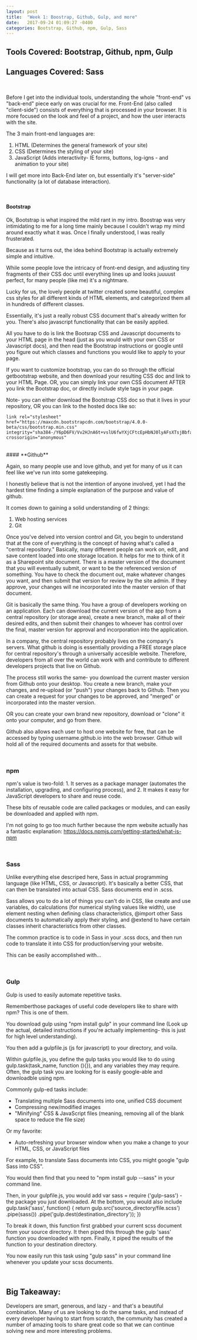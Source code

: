 ```yaml
---
layout: post
title:  "Week 1: Boostrap, Github, Gulp, and more"
date:   2017-09-24 01:09:27 -0400
categories: Bootstrap, Github, npm, Gulp, Sass
---
```




## **Tools Covered:** Bootstrap, Github, npm, Gulp
## **Languages Covered:** Sass

<br>

Before I get into the individual tools, understanding the whole "front-end" vs "back-end" piece early on was crucial for me. Front-End (also called "client-side") consists of everything that is processed *in* your browser. It is more focused on the look and feel of a project, and how the user interacts with the site. 

The 3 main front-end languages are:
1. HTML (Determines the general framework of your site)
2. CSS (Determines the styling of your site)
3. JavaScript (Adds interactivity- IE forms, buttons, log-igns - and animation to your site)

I will get more into Back-End later on, but essentially it's "server-side" functionality (a lot of database interaction).

<br>

#### **Bootstrap**

Ok, Bootstrap is what inspired the mild rant in my intro. Boostrap was very intimidating to me for a long time mainly because I couldn't wrap my mind around exactly what it was. Once I finally understood, I was really frusterated. 

Because as it turns out, the idea behind Bootstrap is actually extremely simple and intuitive. 

While some people love the intricacy of front-end design, and adjusting tiny fragments of their CSS doc until everything lines up and looks juuuust perfect, for many people (like me) it's a nightmare. 

Lucky for us, the lovely people at twitter created some beautiful, complex css styles for all different kinds of HTML elements, and categorized them all in hundreds of different classes. 

Essentially, it's just a really robust CSS document that's already written for you. There's also javascript functionality that can be easily applied. 

All you have to do is link the Bootsrap CSS and Javascript documents to your HTML page in the head (just as you would with your own CSS or Javascript docs), and then read the Bootstrap instructions or google until you figure out which classes and functions you would like to apply to your page. 

If you want to customize bootstrap, you can do so through the official getbootstrap website, and then download your resulting CSS doc and link to your HTML Page. OR, you can simply link your own CSS document AFTER you link the Bootstrap doc, or directly include style tags in your page. 

Note- you can either download the Bootstrap CSS doc so that it lives in your repository, OR you can link to the hosted docs like so: 

    link rel="stylesheet" href="https://maxcdn.bootstrapcdn.com/bootstrap/4.0.0-beta/css/bootstrap.min.css" integrity="sha384-/Y6pD6FV/Vv2HJnA6t+vslU6fwYXjCFtcEpHbNJ0lyAFsXTsjBbfaDjzALeQsN6M" crossorigin="anonymous"

<br>
#### **Github**

Again, so many people use and love github, and yet for many of us it can feel like we've run into some gatekeeping.

I honestly believe that is not the intention of anyone involved, yet I had the hardest time finding a simple explanation of the purpose and value of github.

It comes down to gaining a solid understanding of 2 things:
1. Web hosting services
2. Git

Once you've delved into version control and Git, you begin to understand that at the core of everything is the concept of having what's called a "central repository." Basically, many different people can work on, edit, and save content loaded into one storage location. It helps for me to think of it as a Sharepoint site document. There is a master version of the document that you will eventually submit, or want to be the referenced version of something. You have to check the document out, make whatever changes you want, and then submit that version for review by the site admin. If they approve, your changes will ne incorporated into the master version of that document. 

Git is basically the same thing. You have a group of developers working on an application. Each can download the current version of the app from a central repository (or storage area), create a new branch, make all of their desired edits, and then submit their changes to whoever has control over the final, master version for approval and incorporation into the application. 

In a company, the central repository probably lives on the company's servers. What github is doing is essentially providing a FREE storage place for central repository's through a universally accesible website. Therefore, developers from all over the world can work with and contribute to different developers projects that live on Github. 

The process still works the same- you download the current master version from Github onto your desktop. You create a new branch, make your changes, and re-upload (or "push") your changes back to Github. Then you can create a request for your changes to be approved, and "merged" or incorporated into the master version. 

OR you can create your own brand new repository, download or "clone" it onto your computer, and go from there. 

Github also allows each user to host one website for free, that can be accessed by typing username.github.io into the web browser. Github will hold all of the required documents and assets for that website. 

<br>

### **npm**

npm's value is two-fold: 1. It serves as a package manager (automates the installation, upgrading, and configuring process), and 2. It makes it easy for JavaScript developers to share and reuse code.  

These bits of reusable code are called packages or modules, and can easily be downloaded and applied with npm. 

I'm not going to go too much further because the npm website actually has a fantastic explanation: https://docs.npmjs.com/getting-started/what-is-npm

<br>

### **Sass**

Unlike everything else descriped here, Sass in actual programming language (like HTML, CSS, or Javascript). It's basically a better CSS, that can then be translated into actual CSS. Sass documents end in .scss. 

Sass allows you to do a lot of things you can't do in CSS, like create and use variables, do calculations (for numerical styling values like width), use element nesting when defining class characteristics, @import other Sass documents to automatically apply their styling, and @extend to have certain classes inherit characteristics from other classes.

The common practice is to code in Sass in your .scss docs, and then run code to translate it into CSS for production/serving your website. 

This can be easily accomplished with...

<br>

### **Gulp**

Gulp is used to easily automate repetitive tasks.

Rememberthose packages of useful code developers like to share with npm? This is one of them. 

You download gulp using "npm install gulp" in your command line (Look up the actual, detailed instructions if you're actually implementing- this is just for high level understanding). 

You then add a gulpfile.js (js for javascript) to your directory, and voila. 

Within gulpfile.js, you define the gulp tasks you would like to do using gulp.task(task_name, function (){}), and any variables they may require. Often, the gulp task you are looking for is easily google-able and downloadble using npm. 

Commonly gulp-ed tasks include:
  * Translating multiple Sass documents into one, unified CSS document
  * Compressing new/modified images
  * "Minifying" CSS & JavaScript files (meaning, removing all of the blank space to reduce the file size)

Or my favorite:
  * Auto-refreshing your browser window when you make a change to your HTML, CSS, or JavaScript files

For example, to translate Sass documents into CSS, you might google "gulp Sass into CSS".

You would then find that you need to "npm install gulp --sass" in your command line. 

Then, in your gulpfile.js, you would add var sass = require ('gulp-sass') - the package you just downloaded. At the bottom, you would also include gulp.task('sass', function() {
	return gulp.src('source_directory/file.scss')
	.pipe(sass())
	.pipe('gulp.dest(destination_directory'));
})

To break it down, this function first grabbed your current scss document from your source directory. It then piped this through the gulp 'sass' function you downloaded with npm. Finally, it piped the results of the function to your destination directory. 

You now easily run this task using "gulp sass" in your command line whenever you update your scss documents. 

<br>

## Big Takeaway:
Developers are smart, generous, and lazy - and that's a beautiful combination. Many of us are looking to do the same tasks, and instead of every developer having to start from scratch, the community has created a number of amazing tools to share great code so that we can continue solving new and more interesting problems.  







